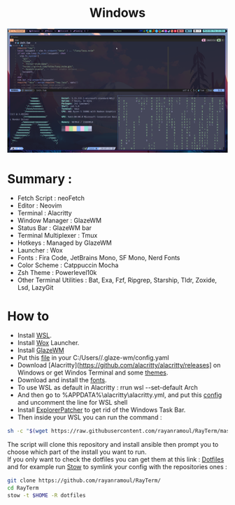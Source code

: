 <div align="center">
    <h1>Windows</h1>
    <img src="https://github.com/rayanramoul/RayTerm/blob/master/assets/windows_preview.png?raw=true"/>
</div>

# Summary :
- Fetch Script : neoFetch
- Editor : Neovim
- Terminal : Alacritty
- Window Manager : GlazeWM
- Status Bar : GlazeWM bar
- Terminal Multiplexer : Tmux
- Hotkeys : Managed by GlazeWM
- Launcher : Wox
- Fonts : Fira Code, JetBrains Mono, SF Mono, Nerd Fonts
- Color Scheme : Catppuccin Mocha
- Zsh Theme : Powerlevel10k
- Other Terminal Utilities : Bat, Exa, Fzf, Ripgrep, Starship, Tldr, Zoxide, Lsd, LazyGit

# How to 
- Install [WSL](https://learn.microsoft.com/en-us/windows/wsl/install).
- Install [Wox](https://github.com/Wox-launcher/Wox/releases) Launcher.
- Install [GlazeWM](https://github.com/glazerdesktop/GlazeWM)
- Put this [file](https://github.com/rayanramoul/RayTerm/blob/master/dotfiles/.glaze-wm/config.yaml) in your C:/Users/<USER>/.glaze-wm/config.yaml
- Download [Alacritty](https://github.com/alacritty/alacritty/releases] on Windows or get Windos Terminal and some [themes](https://terminalsplash.com/).
- Download and install the [fonts](https://github.com/rayanramoul/RayTerm/tree/master/dotfiles/.fonts).
- To use WSL as default in Alacritty : rrun wsl --set-default Arch
- And then go to %APPDATA%\alacritty\alacritty.yml, and put this [config](https://github.com/rayanramoul/RayTerm/blob/master/dotfiles/.config/alacritty/alacritty.yml) and uncomment the  line for WSL shell
- Install  [ExplorerPatcher](https://github.com/valinet/ExplorerPatcher/releases) to get rid of the Windows Task Bar.
- Then inside your WSL you can run the command :

```bash
sh -c "$(wget https://raw.githubusercontent.com/rayanramoul/RayTerm/master/install.sh -O -)"
```
The script will clone this repository and install ansible then prompt you to choose which part of the install you want to run. <br>
If you only want to check the dotfiles you can get them at this link : [Dotfiles](dotfiles) and for example run [Stow](https://www.gnu.org/software/stow/) to symlink your config with the repositories ones :
```bash
git clone https://github.com/rayanramoul/RayTerm/
cd RayTerm
stow -t $HOME -R dotfiles
```
